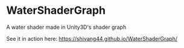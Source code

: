 # WaterShaderGraph
A water shader made in Unity3D's shader graph

See it in action here: https://shivang44.github.io/WaterShaderGraph/

